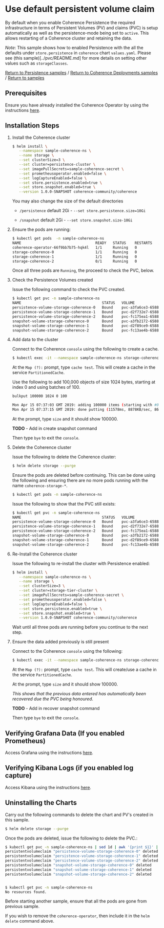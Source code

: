 # Use default persistent volume claim

By default when you enable Coherence Persistence the required infrastructure in terms
of Persistent Volumes (PV) and claims (PVC) is setup automatically as well as the persistence-mode
being set to `active`. This allows restarting of a Coherence cluster and retaining
the data.

*Note*: This sample shows how to enabled Persistence with the all the defaults 
under `store.persistence` in `coherence` chart `values.yaml`. Please see (this sample)[../pvc/README.md]
for more details on setting other values such as `storageClasses`.

[Return to Persistence samples](../) / [Return to Coherence Deployments samples](../../) / [Return to samples](../../../README.md#list-of-samples)
 
## Prerequisites

Ensure you have already installed the Coherence Operator by using the instructions [here](../../../README.md#install-the-coherence-operator).

## Installation Steps

1. Install the Coherence cluster

   ```bash
   $ helm install \
      --namespace sample-coherence-ns \
      --name storage \
      --set clusterSize=3 \
      --set cluster=persistence-cluster \
      --set imagePullSecrets=sample-coherence-secret \
      --set prometheusoperator.enabled=false \
      --set logCaptureEnabled=false \
      --set store.persistence.enabled=true \
      --set store.snapshot.enabled=true \
      --version 1.0.0-SNAPSHOT coherence-community/coherence
   ```
   
   You may also change the size of the default directories 
   
   * `/persistence` default 2Gi - `--set store.persistence.size=10Gi`
   
   * `/snapshot` default 2Gi - `--set store.snapshot.size-10Gi`
                        

1. Ensure the pods are running:

   ```bash
   $ kubectl get pods  -n sample-coherence-ns
   NAME                                  READY   STATUS    RESTARTS   AGE
   coherence-operator-66f9bb7b75-hqk4l   1/1     Running   0          13m
   storage-coherence-0                   1/1     Running   0          3m
   storage-coherence-1                   1/1     Running   0          2m
   storage-coherence-2                   0/1     Running   0          44s
   ```
   
   Once all three pods are `Running`, the proceed to check the PVC, below.

1. Check the Persistence Volumes created

   Issue the following command to check the PVC created.
   
   ```bash
   $ kubectl get pvc -n sample-coherence-ns
   NAME                                     STATUS   VOLUME                                     CAPACITY   ACCESS MODES   STORAGECLASS   AGE
   persistence-volume-storage-coherence-0   Bound    pvc-a3fa6ce3-6588-11e9-bad6-025000000001   2Gi        RWO            hostpath       44m
   persistence-volume-storage-coherence-1   Bound    pvc-d2f732e7-6588-11e9-bad6-025000000001   2Gi        RWO            hostpath       43m
   persistence-volume-storage-coherence-2   Bound    pvc-fc175ea1-6588-11e9-bad6-025000000001   2Gi        RWO            hostpath       41m
   snapshot-volume-storage-coherence-0      Bound    pvc-a3fb2172-6588-11e9-bad6-025000000001   2Gi        RWO            hostpath       44m
   snapshot-volume-storage-coherence-1      Bound    pvc-d2f89ce9-6588-11e9-bad6-025000000001   2Gi        RWO            hostpath       43m
   snapshot-volume-storage-coherence-2      Bound    pvc-fc13ae4b-6588-11e9-bad6-025000000001   2Gi        RWO            hostpath       41m
   ``` 
   
1. Add data to the cluster

   Connect to the Coherence `console` using the following to create a cache.

   ```bash
   $ kubectl exec -it --namespace sample-coherence-ns storage-coherence-0 bash /scripts/startCoherence.sh console
   ```   
   
   At the `Map (?):` prompt, type `cache test`.  This will create a cache in the service `PartitionedCache`.
   
   Use the following to add 100,000 objects of size 1024 bytes, starting at index 0 and using batches of 100.
   
   ```bash
   bulkput 100000 1024 0 100

   Mon Apr 15 07:37:03 GMT 2019: adding 100000 items (starting with #0) each 1024 bytes ...
   Mon Apr 15 07:37:15 GMT 2019: done putting (11578ms, 8878KB/sec, 8637 items/sec)
   ```
   
   At the prompt, type `size` and it should show 100000.
   
   **TODO** - Add in create snapshot command
   
   Then type `bye` to exit the `console`.
   
1. Delete the Coherence cluster

   Issue the following to delete the Coherence cluster:
   
   ```bash
   $ helm delete storage --purge
   ```
   
   Ensure the pods are deleted before continuing. This can be done using the following and
   ensuring there are no more pods running with the name `coherence-storage-*`.
   
   ```bash
   $ kubectl get pods -n sample-coherence-ns
   ```   
  
   Issue the following to show that the PVC still exists:
   
   ```bash
   $ kubectl get pvc -n sample-coherence-ns
   NAME                                     STATUS   VOLUME                                     CAPACITY   ACCESS MODES   STORAGECLASS   AGE
   persistence-volume-storage-coherence-0   Bound    pvc-a3fa6ce3-6588-11e9-bad6-025000000001   2Gi        RWO            hostpath       44m
   persistence-volume-storage-coherence-1   Bound    pvc-d2f732e7-6588-11e9-bad6-025000000001   2Gi        RWO            hostpath       43m
   persistence-volume-storage-coherence-2   Bound    pvc-fc175ea1-6588-11e9-bad6-025000000001   2Gi        RWO            hostpath       41m
   snapshot-volume-storage-coherence-0      Bound    pvc-a3fb2172-6588-11e9-bad6-025000000001   2Gi        RWO            hostpath       44m
   snapshot-volume-storage-coherence-1      Bound    pvc-d2f89ce9-6588-11e9-bad6-025000000001   2Gi        RWO            hostpath       43m
   snapshot-volume-storage-coherence-2      Bound    pvc-fc13ae4b-6588-11e9-bad6-025000000001   2Gi        RWO            hostpath       41m
   ``` 

1. Re-Install the Coherence cluster

   Issue the following to re-install the cluster with Persistence enabled:

   ```bash
   $ helm install \
      --namespace sample-coherence-ns \
      --name storage \
      --set clusterSize=3 \
      --set cluster=storage-tier-cluster \
      --set imagePullSecrets=sample-coherence-secret \
      --set prometheusoperator.enabled=false \
      --set logCaptureEnabled=false \
      --set store.persistence.enabled=true \
      --set store.snapshot.enabled=true \
      --version 1.0.0-SNAPSHOT coherence-community/coherence
   ```   
   
   Wait until all three pods are running before you continue to the next step.
   
1. Ensure the data added previously is still present

   Connect to the Coherence `console` using the following:

   ```bash
   $ kubectl exec -it --namespace sample-coherence-ns storage-coherence-0 bash /scripts/startCoherence.sh console
   ```   
   
   At the `Map (?):` prompt, type `cache test`.  This will create/use a cache in the service `PartitionedCache`.
   
   At the prompt, type `size` and it should show 100000. 
   
   *This shows that the previous data entered has automatically been recovered due the PVC being honoured*.
   
   **TODO** - Add in recover snapshot command
    
   Then type `bye` to exit the `console`.
      
## Verifying Grafana Data (If you enabled Prometheus)

Access Grafana using the instructions [here](../../../README.md#access-grafana).

## Verifying Kibana Logs (if you enabled log capture)

Access Kibana using the instructions [here](../../../README.md#access-kibana).

## Uninstalling the Charts

Carry out the following commands to delete the chart and PV's created in this sample.

```bash
$ helm delete storage --purge
```

Once the pods are deleted, issue the following to delete the PVC.:

```bash
$ kubectl get pvc -n sample-coherence-ns | sed 1d | awk '{print $1}' | xargs kubectl delete pvc -n sample-coherence-ns
persistentvolumeclaim "persistence-volume-storage-coherence-0" deleted
persistentvolumeclaim "persistence-volume-storage-coherence-1" deleted
persistentvolumeclaim "persistence-volume-storage-coherence-2" deleted
persistentvolumeclaim "snapshot-volume-storage-coherence-0" deleted
persistentvolumeclaim "snapshot-volume-storage-coherence-1" deleted
persistentvolumeclaim "snapshot-volume-storage-coherence-2" deleted


$ kubectl get pvc -n sample-coherence-ns
No resources found.
```


Before starting another sample, ensure that all the pods are gone from previous sample.

If you wish to remove the `coherence-operator`, then include it in the `helm delete` command above.

